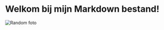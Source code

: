 # <h1>Welkom bij mijn Markdown bestand!</h1> #

![Random foto](https://unsplash.com/photos/Wt42w9FbUns)
